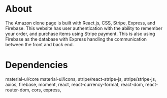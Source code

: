 # About

The Amazon clone page is built with React.js, CSS, Stripe, Express, and Firebase. This website has user authentication with the ability to remember your order, and purchase items using Stripe payment. This is also using Firebase as the database with Express handling the communication between the front and back end.

# Dependencies

material-ui/core
material-ui/icons,
stripe/react-stripe-js,
stripe/stripe-js,
axios,
firebase,
moment,
react,
react-currency-format,
react-dom,
react-router-dom,
cors,
express,
